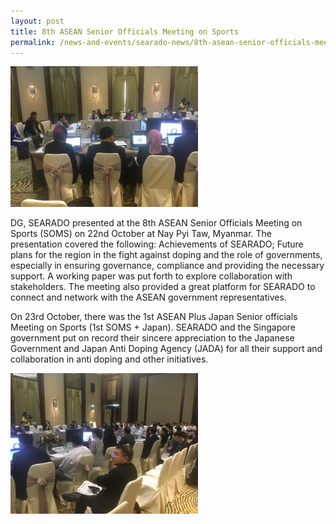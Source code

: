 ```yaml
---
layout: post
title: 8th ASEAN Senior Officials Meeting on Sports
permalink: /news-and-events/searado-news/8th-asean-senior-officials-meet/
---
```

![Eighth ASEAN Senior Officials Meeting on Sports](/images/for-posts/2018/8th-asean-meet-0.jpeg)

DG, SEARADO presented at the 8th ASEAN Senior Officials Meeting on Sports (SOMS) on 22nd October at Nay Pyi Taw, Myanmar. The presentation covered the following: Achievements of SEARADO; Future plans for the region in the fight against doping and the role of governments, especially in ensuring governance, compliance and providing the necessary support. A working paper was put forth to explore collaboration with stakeholders. The meeting also provided a great platform for SEARADO to connect and network with the ASEAN government representatives.

On 23rd October, there was the 1st ASEAN Plus Japan Senior officials Meeting on Sports (1st SOMS + Japan).  SEARADO and the Singapore government put on record their sincere appreciation to the Japanese Government and Japan Anti Doping Agency (JADA) for all their support and collaboration in anti doping and other initiatives.

![Eighth ASEAN Senior Officials Meeting on Sports](/images/for-posts/2018/8th-asean-meet-1.jpeg)
